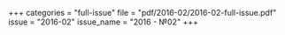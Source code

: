 +++
categories = "full-issue"
file = "pdf/2016-02/2016-02-full-issue.pdf"
issue = "2016-02"
issue_name = "2016 - №02"
+++